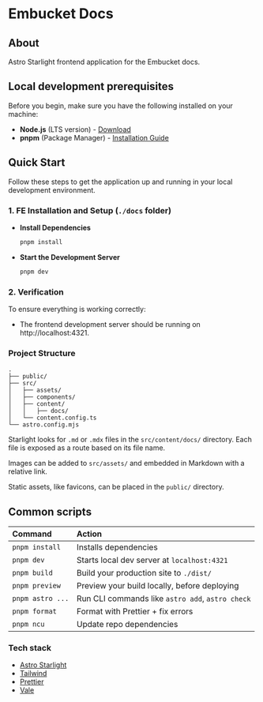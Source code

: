 # Embucket Docs

## About

Astro Starlight frontend application for the Embucket docs.

## Local development prerequisites

Before you begin, make sure you have the following installed on your machine:

- **Node.js** (LTS version) - [Download](https://nodejs.org)
- **pnpm** (Package Manager) - [Installation Guide](https://pnpm.io)

## Quick Start

Follow these steps to get the application up and running in your local development environment.

### 1. FE Installation and Setup (`./docs` folder)

- **Install Dependencies**

  ```bash
  pnpm install
  ```

- **Start the Development Server**

  ```bash
  pnpm dev
  ```

### 2. Verification

To ensure everything is working correctly:

- The frontend development server should be running on http://localhost:4321.

### Project Structure

```
.
├── public/
├── src/
│   ├── assets/
│   ├── components/
│   ├── content/
│   │   ├── docs/
│   └── content.config.ts
└── astro.config.mjs
```

Starlight looks for `.md` or `.mdx` files in the `src/content/docs/` directory. Each file is exposed as a route based on its file name.

Images can be added to `src/assets/` and embedded in Markdown with a relative link.

Static assets, like favicons, can be placed in the `public/` directory.

## Common scripts

| Command          | Action                                           |
| :--------------- | :----------------------------------------------- |
| `pnpm install`   | Installs dependencies                            |
| `pnpm dev`       | Starts local dev server at `localhost:4321`      |
| `pnpm build`     | Build your production site to `./dist/`          |
| `pnpm preview`   | Preview your build locally, before deploying     |
| `pnpm astro ...` | Run CLI commands like `astro add`, `astro check` |
| `pnpm format`    | Format with Prettier + fix errors                |
| `pnpm ncu`       | Update repo dependencies                         |


### Tech stack

- [Astro Starlight](https://starlight.astro.build)
- [Tailwind](https://tailwindcss.com)
- [Prettier](https://prettier.io)
- [Vale](https://vale.sh)
